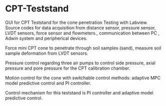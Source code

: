 # CPT-Teststand
GUI for CPT Teststand for the cone penetration Testing with Labview. Source codes for data acquisition from distance sensor, pressure sensor, LVDT sensors, force sensor and flowmeters., communication between PC , Adwin system and peripherical devices. 

Force mini CPT cone to penetrate through soil samples (sand), measure soil sample deformation from LVDT sensors.

Pressure control regarding three air pumps to control side pressure, axial pressure and pore pressure for the CPT calibration chamber.

Motion control for the cone with switchable control methods: adaptive MPC model predictive control and PI controller.

Control mechanism for this teststand is PI controller and adaptive model predictive control.


